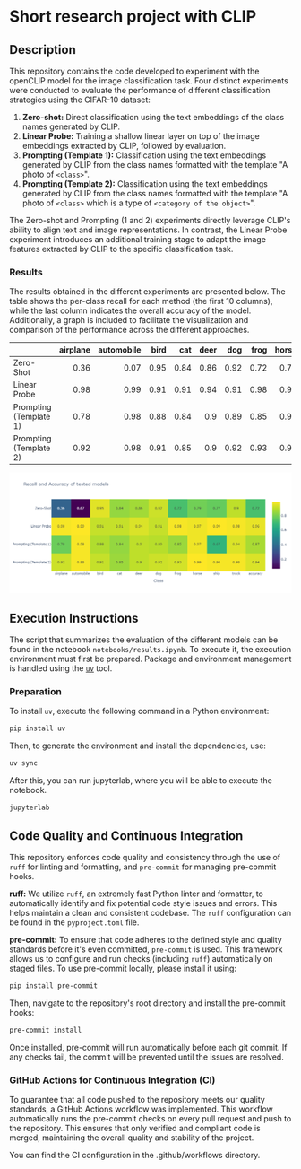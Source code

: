 # Short research project with CLIP

## Description

This repository contains the code developed to experiment with the openCLIP model for the image classification task. Four distinct experiments were conducted to evaluate the performance of different classification strategies using the CIFAR-10 dataset:

1. **Zero-shot:** Direct classification using the text embeddings of the class names generated by CLIP.
2. **Linear Probe:** Training a shallow linear layer on top of the image embeddings extracted by CLIP, followed by evaluation.
3. **Prompting (Template 1):** Classification using the text embeddings generated by CLIP from the class names formatted with the template "A photo of `<class>`".
4. **Prompting (Template 2):** Classification using the text embeddings generated by CLIP from the class names formatted with the template "A photo of `<class>` which is a type of `<category of the object>`".

The Zero-shot and Prompting (1 and 2) experiments directly leverage CLIP's ability to align text and image representations. In contrast, the Linear Probe experiment introduces an additional training stage to adapt the image features extracted by CLIP to the specific classification task.

### Results

The results obtained in the different experiments are presented below. The table shows the per-class recall for each method (the first 10 columns), while the last column indicates the overall accuracy of the model. Additionally, a graph is included to facilitate the visualization and comparison of the performance across the different approaches.

|                        |   airplane |   automobile |   bird |   cat |   deer |   dog |   frog |   horse |   ship |   truck |   accuracy |
|:-----------------------|-----------:|-------------:|-------:|------:|-------:|------:|-------:|--------:|-------:|--------:|-----------:|
| Zero-Shot              |       0.36 |         0.07 |   0.95 |  0.84 |   0.86 |  0.92 |   0.72 |    0.79 |   0.77 |    0.9  |       0.72 |
| Linear Probe           |       0.98 |         0.99 |   0.91 |  0.91 |   0.94 |  0.91 |   0.98 |    0.97 |   0.99 |    0.98 |       0.96 |
| Prompting (Template 1) |       0.78 |         0.98 |   0.88 |  0.84 |   0.9  |  0.89 |   0.85 |    0.97 |   0.67 |    0.94 |       0.87 |
| Prompting (Template 2) |       0.92 |         0.98 |   0.91 |  0.85 |   0.9  |  0.92 |   0.93 |    0.99 |   0.98 |    0.98 |       0.94 |


![Figure 1: Results](./assets/results.png)

## Execution Instructions

The script that summarizes the evaluation of the different models can be found in the notebook `notebooks/results.ipynb`. To execute it, the execution environment must first be prepared. Package and environment management is handled using the [`uv`](https://github.com/astral-sh/uv) tool.

### Preparation

To install `uv`, execute the following command in a Python environment:

```bash
pip install uv
```

Then, to generate the environment and install the dependencies, use:

```bash
uv sync
```

After this, you can run jupyterlab, where you will be able to execute the notebook.

```bash
jupyterlab
```

## Code Quality and Continuous Integration

This repository enforces code quality and consistency through the use of `ruff` for linting and formatting, and `pre-commit` for managing pre-commit hooks.

**ruff:** We utilize `ruff`, an extremely fast Python linter and formatter, to automatically identify and fix potential code style issues and errors. This helps maintain a clean and consistent codebase. The `ruff` configuration can be found in the `pyproject.toml` file.

**pre-commit:** To ensure that code adheres to the defined style and quality standards before it's even committed, `pre-commit` is used. This framework allows us to configure and run checks (including `ruff`) automatically on staged files. To use pre-commit locally, please install it using:

```bash
pip install pre-commit
```

Then, navigate to the repository's root directory and install the pre-commit hooks:

```bash
pre-commit install
```

Once installed, pre-commit will run automatically before each git commit. If any checks fail, the commit will be prevented until the issues are resolved.

### GitHub Actions for Continuous Integration (CI)

To guarantee that all code pushed to the repository meets our quality standards, a GitHub Actions workflow was implemented. This workflow automatically runs the pre-commit checks on every pull request and push to the repository. This ensures that only verified and compliant code is merged, maintaining the overall quality and stability of the project.

You can find the CI configuration in the .github/workflows directory.
